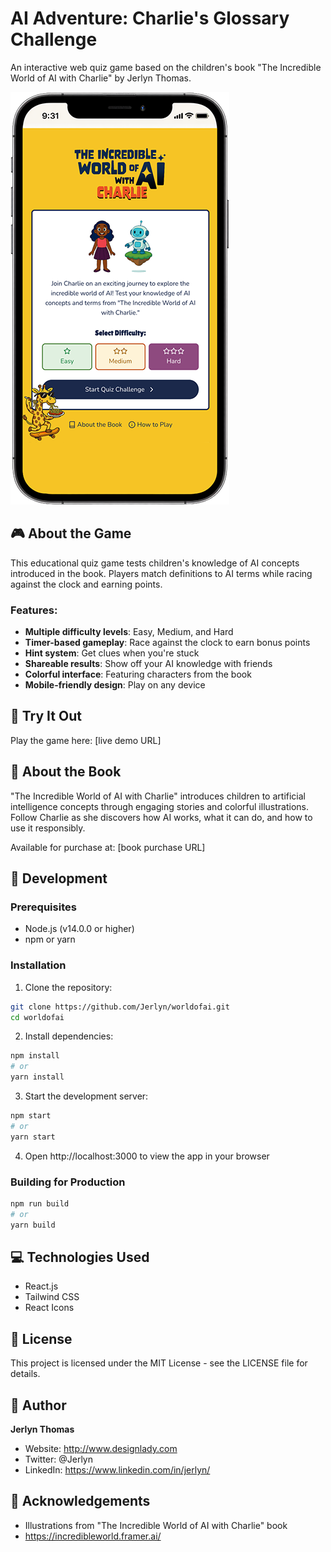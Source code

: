 # AI Adventure: Charlie's Glossary Challenge

An interactive web quiz game based on the children's book "The Incredible World of AI with Charlie" by Jerlyn Thomas.

![Game Screenshot](public/images/phonepreview.png)

## 🎮 About the Game

This educational quiz game tests children's knowledge of AI concepts introduced in the book. Players match definitions to AI terms while racing against the clock and earning points.

### Features:
- **Multiple difficulty levels**: Easy, Medium, and Hard
- **Timer-based gameplay**: Race against the clock to earn bonus points
- **Hint system**: Get clues when you're stuck
- **Shareable results**: Show off your AI knowledge with friends
- **Colorful interface**: Featuring characters from the book
- **Mobile-friendly design**: Play on any device

## 📱 Try It Out

Play the game here: [live demo URL]

## 📘 About the Book

"The Incredible World of AI with Charlie" introduces children to artificial intelligence concepts through engaging stories and colorful illustrations. Follow Charlie as she discovers how AI works, what it can do, and how to use it responsibly.

Available for purchase at: [book purchase URL]

## 🚀 Development

### Prerequisites
- Node.js (v14.0.0 or higher)
- npm or yarn

### Installation

1. Clone the repository:
```bash
git clone https://github.com/Jerlyn/worldofai.git
cd worldofai
```

2. Install dependencies:
```bash
npm install
# or
yarn install
```

3. Start the development server:
```bash
npm start
# or
yarn start
```

4. Open http://localhost:3000 to view the app in your browser

### Building for Production

```bash
npm run build
# or
yarn build
```

## 💻 Technologies Used

- React.js
- Tailwind CSS
- React Icons

## 📄 License

This project is licensed under the MIT License - see the LICENSE file for details.

## 👤 Author

**Jerlyn Thomas**

- Website: http://www.designlady.com
- Twitter: @Jerlyn
- LinkedIn: https://www.linkedin.com/in/jerlyn/

## 🙏 Acknowledgements

- Illustrations from "The Incredible World of AI with Charlie" book
- https://incredibleworld.framer.ai/ 
